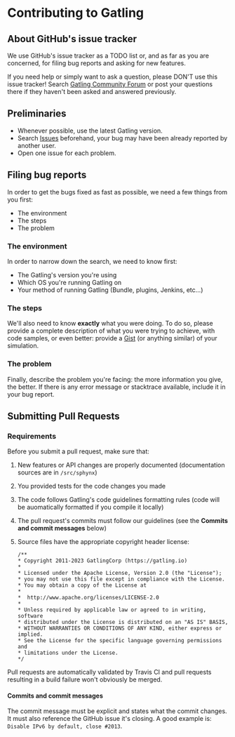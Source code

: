 # Contributing to Gatling

## About GitHub's issue tracker

We use GitHub's issue tracker as a TODO list or, and as far as you are concerned, for filing bug reports and asking for new features.
 
If you need help or simply want to ask a question, please DON'T use this issue tracker!
Search [Gatling Community Forum](https://community.gatling.io) or post your questions there if they haven't been asked and answered previously.

## Preliminaries 

* Whenever possible, use the latest Gatling version.
* Search [Issues](https://github.com/gatling/gatling/issues) beforehand, your bug may have been already reported by another user.
* Open one issue for each problem.


## Filing bug reports

In order to get the bugs fixed as fast as possible, we need a few things from you first:
 
* The environment
* The steps
* The problem

### The environment

In order to narrow down the search, we need to know first:

* The Gatling's version you're using 
* Which OS you're running Gatling on
* Your method of running Gatling (Bundle, plugins, Jenkins, etc...)


### The steps

We'll also need to know **exactly** what you were doing.
To do so, please provide a complete description of what you were trying to achieve, with code samples, or even better: provide a [Gist](https://gist.github.com/) (or anything similar) of your simulation.

### The problem

Finally, describe the problem you're facing: the more information you give, the better.
If there is any error message or stacktrace available, include it in your bug report.

## Submitting Pull Requests

### Requirements

Before you submit a pull request, make sure that:

1. New features or API changes are properly documented (documentation sources are in `/src/sphynx`)
2. You provided tests for the code changes you made
3. The code follows Gatling's code guidelines formatting rules (code will be auomatically formatted if you compile it locally)
4. The pull request's commits must follow our guidelines (see the **Commits and commit messages** below)
5. Source files have the appropriate copyright header license:

	```
	/**
   * Copyright 2011-2023 GatlingCorp (https://gatling.io)
   *
   * Licensed under the Apache License, Version 2.0 (the "License");
   * you may not use this file except in compliance with the License.
   * You may obtain a copy of the License at
   *
   *  http://www.apache.org/licenses/LICENSE-2.0
   *
   * Unless required by applicable law or agreed to in writing, software
   * distributed under the License is distributed on an "AS IS" BASIS,
   * WITHOUT WARRANTIES OR CONDITIONS OF ANY KIND, either express or implied.
   * See the License for the specific language governing permissions and
   * limitations under the License.
   */
 	``` 

Pull requests are automatically validated by Travis CI and pull requests resulting in a build failure won't obviously be merged.

#### Commits and commit messages

The commit message must be explicit and states what the commit changes. It must also reference the GitHub issue it's closing.
A good example is: `Disable IPv6 by default, close #2013`.
